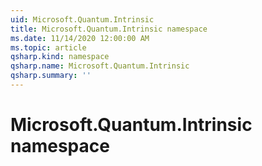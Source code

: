 ```yaml
---
uid: Microsoft.Quantum.Intrinsic
title: Microsoft.Quantum.Intrinsic namespace
ms.date: 11/14/2020 12:00:00 AM
ms.topic: article
qsharp.kind: namespace
qsharp.name: Microsoft.Quantum.Intrinsic
qsharp.summary: ''
---
```


# Microsoft.Quantum.Intrinsic namespace



